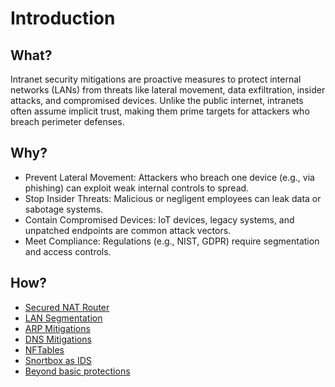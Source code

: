 # Introduction

## What?

Intranet security mitigations are proactive measures to protect internal networks (LANs) from threats like lateral movement, data exfiltration, insider attacks, and compromised devices. Unlike the public internet, intranets often assume implicit trust, making them prime targets for attackers who breach perimeter defenses.

## Why?

* Prevent Lateral Movement: Attackers who breach one device (e.g., via phishing) can exploit weak internal controls to spread.
* Stop Insider Threats: Malicious or negligent employees can leak data or sabotage systems.
* Contain Compromised Devices: IoT devices, legacy systems, and unpatched endpoints are common attack vectors.
* Meet Compliance: Regulations (e.g., NIST, GDPR) require segmentation and access controls.

## How?

* [Secured NAT Router](add-nat.md)
* [LAN Segmentation](segmentation.md)
* [ARP Mitigations](arp.md)
* [DNS Mitigations](dns.md)
* [NFTables](nftables.md)
* [Snortbox as IDS](snort-box.md)
* [Beyond basic protections](beyond.md)